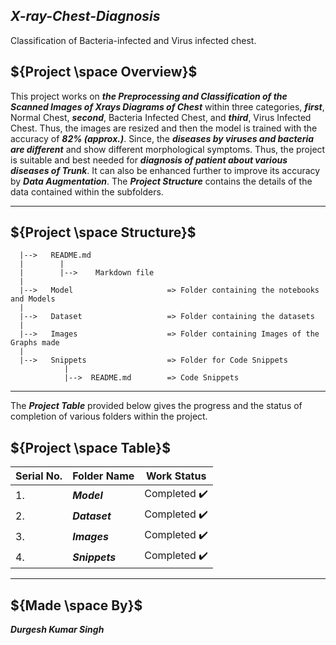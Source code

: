 ## ***X-ray-Chest-Diagnosis***
Classification of Bacteria-infected and Virus infected chest.

## ${Project \space Overview}$

This project works on ***the Preprocessing and Classification of the Scanned Images of Xrays Diagrams of Chest*** within three categories, ***first***, Normal Chest, ***second***, Bacteria Infected Chest, and ***third***, Virus Infected Chest. Thus, the images are resized and then the model is trained with the accuracy of ***82% (approx.)***. Since, the ***diseases by viruses and bacteria are different*** and show different morphological symptoms. Thus, the project is suitable and best needed for ***diagnosis of patient about various diseases of Trunk***. It can also be enhanced further to improve its accuracy by ***Data Augmentation***. The ***Project Structure*** contains the details of the data contained within the subfolders.

-----

## ${Project \space Structure}$

      |-->   README.md
      |        |
      |        |-->    Markdown file
      |
      |-->   Model                     => Folder containing the notebooks and Models
      |
      |-->   Dataset                   => Folder containing the datasets
      |
      |-->   Images                    => Folder containing Images of the Graphs made
      |
      |-->   Snippets                  => Folder for Code Snippets
                |
                |-->  README.md        => Code Snippets


-----

The <b><i>Project Table</i></b> provided below gives the progress and the status of completion of various folders within the project.

## ${Project \space Table}$

| Serial No. | Folder Name | Work Status |
|-|-|-|
| 1. | <b><i>Model | Completed :heavy_check_mark: |
| 2. | <b><i>Dataset | Completed :heavy_check_mark: |
| 3. | <b><i>Images | Completed :heavy_check_mark: |
| 4. | <b><i>Snippets | Completed :heavy_check_mark: |

----

## ${Made \space By}$

***Durgesh Kumar Singh***

